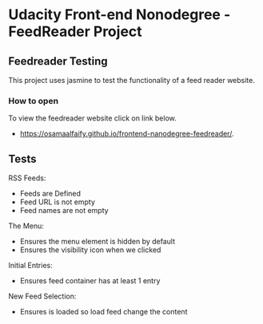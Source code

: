 # Udacity Front-end Nonodegree - FeedReader Project 
## Feedreader Testing

This project uses jasmine to test the functionality of a feed reader website. 

### How to open 
To view the feedreader website click on link below.
* https://osamaalfaify.github.io/frontend-nanodegree-feedreader/.

## Tests
RSS Feeds:
- Feeds are Defined
- Feed URL is not empty
- Feed names are not empty

The Menu:
- Ensures the menu element is hidden by default
- Ensures the visibility icon when we clicked

Initial Entries:
- Ensures feed container has at least 1 entry

New Feed Selection:
- Ensures is loaded so load feed change the content
